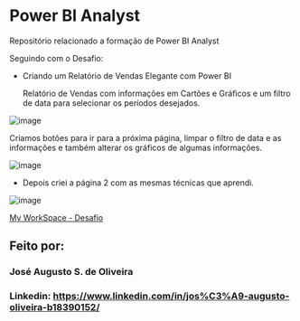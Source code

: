 # Power BI Analyst

Repositório relacionado a formação de Power BI Analyst

Seguindo com o Desafio: 
- Criando um Relatório de Vendas Elegante com Power BI

  Relatório de Vendas com informações em Cartões e Gráficos e um filtro de data para selecionar os períodos desejados.
  
![image](https://github.com/joseaugusto-olliver/power_bi_analyst/assets/115514263/ef1c13ef-1c50-4112-955b-5454d6178961)

  Criamos botões para ir para a próxima página, limpar o filtro de data e as informações e também alterar os gráficos de algumas informações.

![image](https://github.com/joseaugusto-olliver/power_bi_analyst/assets/115514263/b5de6484-4229-4bb6-95d9-0f195e1d7d28)

- Depois criei a página 2 com as mesmas técnicas que aprendi.

![image](https://github.com/joseaugusto-olliver/power_bi_analyst/assets/115514263/5e8d8fee-e301-414a-a96b-033e93fa2757)

[My WorkSpace - Desafio](https://app.powerbi.com/groups/me/reports/6a1f63c6-5ef5-419e-ad97-3513769ed975/ReportSection?redirectedFromSignup=1&experience=power-bi&bookmarkGuid=Bookmark765176dac5c2647f7c1e)

## Feito por:

### José Augusto S. de Oliveira

### Linkedin: https://www.linkedin.com/in/jos%C3%A9-augusto-oliveira-b18390152/
